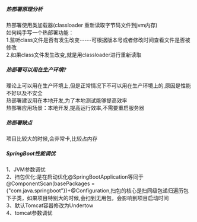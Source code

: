 ##### 热部署原理分析
热部署使用类加载器(classloader 重新读取字节码文件到jvm内存)     
如何纯手写一个热部署功能：    
1.监听class文件是否有发生改变-----可根据版本号或者修改时间查看文件是否被修改    
2.如果class文件发生改变,就是用classloader进行重新读取
##### 热部署可以用在生产环境?
理论上可以用在生产环境上,但是正常情况下不可以用在生产环境上的,原因是性能不好以及不安全      
热部署建议用在本地开发,为了本地测试能够提高效率   
热部署应用场景：本地开发,提高运行效率,不需要重启服务器      
##### 热部署缺点
项目比较大的时候,会非常卡,比较占内存
##### SpringBoot性能调优
1、JVM参数调优     
2、扫包优化:是在启动优化@SpringBootApplication等同于@ComponentScan(basePackages = {"com.java.springboot"})+@Configuration,扫包的核心是扫同级包递归遍历包下子类，如果项目特别大的时候,会扫到无用包，会影响到项目启动时间      
3、默认Tomcat容器修改为Undertow     
4、tomcat参数调优      


